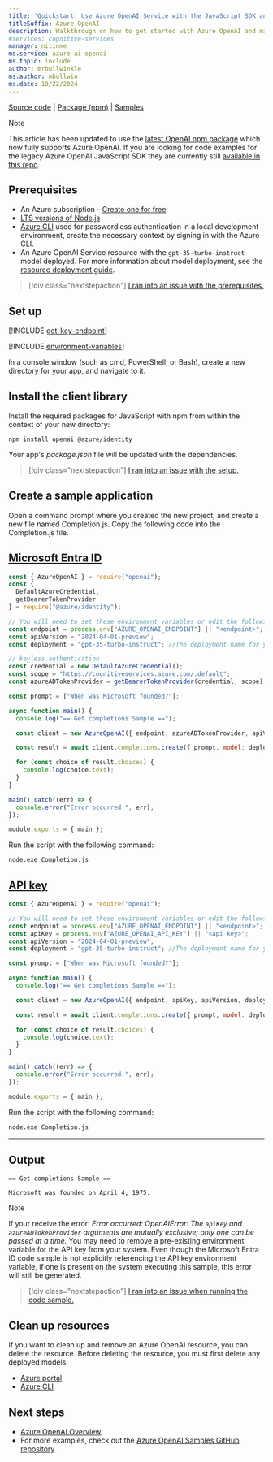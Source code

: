 ```yaml
---
title: 'Quickstart: Use Azure OpenAI Service with the JavaScript SDK and the completions API'
titleSuffix: Azure OpenAI
description: Walkthrough on how to get started with Azure OpenAI and make your first completions call with the JavaScript SDK. 
#services: cognitive-services
manager: nitinme
ms.service: azure-ai-openai
ms.topic: include
author: mrbullwinkle
ms.author: mbullwin
ms.date: 10/22/2024
---
```


[Source code](https://github.com/openai/openai-node) | [Package (npm)](https://www.npmjs.com/package/openai) | [Samples](https://github.com/Azure/azure-sdk-for-js/tree/main/sdk/openai/openai/samples)

> [!NOTE]
> This article has been updated to use the [latest OpenAI npm package](https://www.npmjs.com/package/openai) which now fully supports Azure OpenAI. If you are looking for code examples for the legacy Azure OpenAI JavaScript SDK they are currently still [available in this repo](https://github.com/Azure/azure-sdk-for-js/tree/main/sdk/openai/openai/samples/v2-beta/javascript).

## Prerequisites


- An Azure subscription - [Create one for free](https://azure.microsoft.com/free/cognitive-services?azure-portal=true)
- [LTS versions of Node.js](https://github.com/nodejs/release#release-schedule)
- [Azure CLI](/cli/azure/install-azure-cli) used for passwordless authentication in a local development environment, create the necessary context by signing in with the Azure CLI.
- An Azure OpenAI Service resource with the `gpt-35-turbo-instruct` model deployed. For more information about model deployment, see the [resource deployment guide](../how-to/create-resource.md).

> [!div class="nextstepaction"]
> [I ran into an issue with the prerequisites.](https://microsoft.qualtrics.com/jfe/form/SV_0Cl5zkG3CnDjq6O?PLanguage=JAVASCRIPT&Pillar=AOAI&&Product=gpt&Page=quickstart&Section=Prerequisites)


## Set up

[!INCLUDE [get-key-endpoint](get-key-endpoint.md)]

[!INCLUDE [environment-variables](environment-variables.md)]

In a console window (such as cmd, PowerShell, or Bash), create a new directory for your app, and navigate to it.

## Install the client library

Install the required packages for JavaScript with npm from within the context of your new directory:

```console
npm install openai @azure/identity
```

Your app's _package.json_ file will be updated with the dependencies.

> [!div class="nextstepaction"]
> [I ran into an issue with the setup.](https://microsoft.qualtrics.com/jfe/form/SV_0Cl5zkG3CnDjq6O?PLanguage=JAVASCRIPT&Pillar=AOAI&&Product=gpt&Page=quickstart&Section=Set-up-the-environment)

## Create a sample application

Open a command prompt where you created the new project, and create a new file named Completion.js. Copy the following code into the Completion.js file.


## [Microsoft Entra ID](#tab/javascript-keyless)

```javascript
const { AzureOpenAI } = require("openai");
const { 
  DefaultAzureCredential, 
  getBearerTokenProvider 
} = require("@azure/identity");

// You will need to set these environment variables or edit the following values
const endpoint = process.env["AZURE_OPENAI_ENDPOINT"] || "<endpoint>";
const apiVersion = "2024-04-01-preview";
const deployment = "gpt-35-turbo-instruct"; //The deployment name for your completions API model. The instruct model is the only new model that supports the legacy API.

// keyless authentication    
const credential = new DefaultAzureCredential();
const scope = "https://cognitiveservices.azure.com/.default";
const azureADTokenProvider = getBearerTokenProvider(credential, scope);

const prompt = ["When was Microsoft founded?"];

async function main() {
  console.log("== Get completions Sample ==");

  const client = new AzureOpenAI({ endpoint, azureADTokenProvider, apiVersion, deployment });  

  const result = await client.completions.create({ prompt, model: deployment, max_tokens: 128 });

  for (const choice of result.choices) {
    console.log(choice.text);
  }
}

main().catch((err) => {
  console.error("Error occurred:", err);
});

module.exports = { main };
```

Run the script with the following command:

```cmd
node.exe Completion.js
```


## [API key](#tab/javascript-key)

```javascript
const { AzureOpenAI } = require("openai");

// You will need to set these environment variables or edit the following values
const endpoint = process.env["AZURE_OPENAI_ENDPOINT"] || "<endpoint>";
const apiKey = process.env["AZURE_OPENAI_API_KEY"] || "<api key>";
const apiVersion = "2024-04-01-preview";
const deployment = "gpt-35-turbo-instruct"; //The deployment name for your completions API model. The instruct model is the only new model that supports the legacy API.

const prompt = ["When was Microsoft founded?"];

async function main() {
  console.log("== Get completions Sample ==");

  const client = new AzureOpenAI({ endpoint, apiKey, apiVersion, deployment });  

  const result = await client.completions.create({ prompt, model: deployment, max_tokens: 128 });

  for (const choice of result.choices) {
    console.log(choice.text);
  }
}

main().catch((err) => {
  console.error("Error occurred:", err);
});

module.exports = { main };
```

Run the script with the following command:

```cmd
node.exe Completion.js
```

---

## Output

```output
== Get completions Sample ==

Microsoft was founded on April 4, 1975.
```

> [!NOTE]
> If your receive the error: *Error occurred: OpenAIError: The `apiKey` and `azureADTokenProvider` arguments are mutually exclusive; only one can be passed at a time.* You may need to remove a pre-existing environment variable for the API key from your system. Even though the Microsoft Entra ID code sample is not explicitly referencing the API key environment variable, if one is present on the system executing this sample, this error will still be generated.

> [!div class="nextstepaction"]
> [I ran into an issue when running the code sample.](https://microsoft.qualtrics.com/jfe/form/SV_0Cl5zkG3CnDjq6O?PLanguage=JAVASCRIPT&Pillar=AOAI&&Product=gpt&Page=quickstart&Section=Create-application)

## Clean up resources

If you want to clean up and remove an Azure OpenAI resource, you can delete the resource. Before deleting the resource, you must first delete any deployed models.

- [Azure portal](../../multi-service-resource.md?pivots=azportal#clean-up-resources)
- [Azure CLI](../../multi-service-resource.md?pivots=azcli#clean-up-resources)

## Next steps

* [Azure OpenAI Overview](../overview.md)
* For more examples, check out the [Azure OpenAI Samples GitHub repository](https://aka.ms/AOAICodeSamples)
